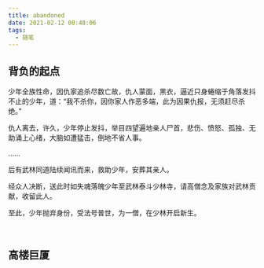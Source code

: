 ```yaml
---
title: abandoned
date: 2021-02-12 00:48:06
tags:
  - 随笔
---
```


## 背负的起点

少年全族性命，因仇家追杀尽数亡故，仇人蒙面，黑衣，逼近只身蜷缩于角落发抖不止的少年，道：“我不杀你，因你家人作恶多端，此为因果仇报，无须赶尽杀绝。”


仇人离去，许久，少年停止发抖，举目四望遍地亲人尸首，悲伤、愤怒、孤独、无助涌上心绪，大脑如遭猛击，倒地不省人事。

......

后有武林同道陆续闻讯而来，救助少年，安葬其亲人。

经众人决断，送此时如失魂落魄少年至武林泰斗少林寺，请高僧念及家族对武林贡献，收留此人。

至此，少年抛弃身份，受法号普世，为一僧，在少林开启新生。

<br />


## 高楼巨厦
